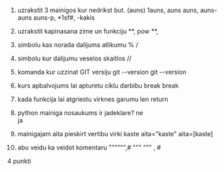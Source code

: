 1. uzrakstit 3 mainigos kur nedrikst but. (auns)        1auns, auns auns, auns-auns
    auns-p, *1sf#, -kakis
2. uzrakstit kapinasana zime un funkciju        **, pow
    **,
3. simbolu kas norada dalijuma atlikumu         %
    /
4. simbolu kur dalijumu veselos skaitlos        //

5. komanda kur uzzinat GIT versiju      git --version
    git --version
6. kurs apbalvojums lai apturetu ciklu darbibu      break
    break    
7. kada funkcija lai atgriestu virknes garumu       len
    return
8. python mainiga nosaukums ir jadeklare?     ne  
    ja
9. mainigajam aita pieskirt vertibu virki kaste     aita="kaste"
    aita=[kaste]
10. abu veidu ka veidot komentaru   """""",#
    """ """ , #

4 punkti